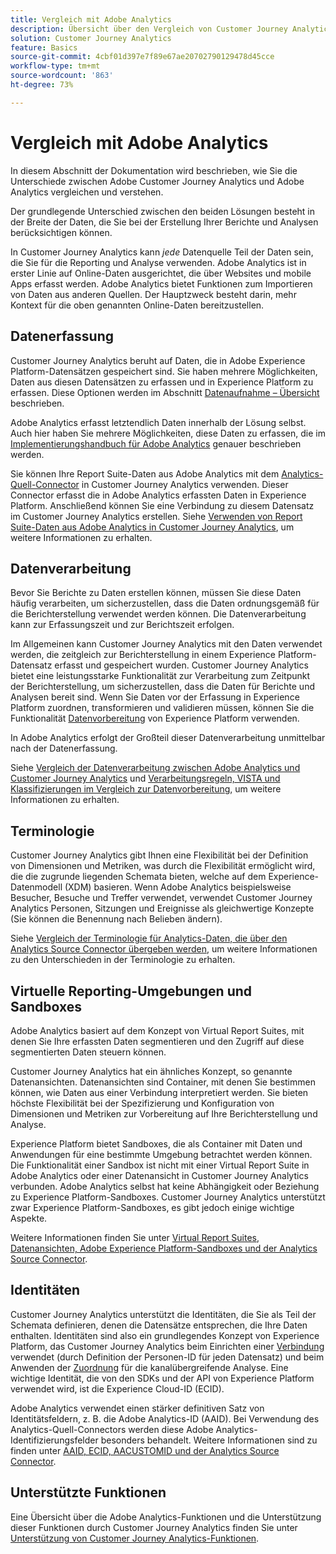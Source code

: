 ```yaml
---
title: Vergleich mit Adobe Analytics
description: Übersicht über den Vergleich von Customer Journey Analytics mit Adobe Analytics.
solution: Customer Journey Analytics
feature: Basics
source-git-commit: 4cbf01d397e7f89e67ae20702790129478d45cce
workflow-type: tm+mt
source-wordcount: '863'
ht-degree: 73%

---
```


# Vergleich mit Adobe Analytics

In diesem Abschnitt der Dokumentation wird beschrieben, wie Sie die Unterschiede zwischen Adobe Customer Journey Analytics und Adobe Analytics vergleichen und verstehen.

Der grundlegende Unterschied zwischen den beiden Lösungen besteht in der Breite der Daten, die Sie bei der Erstellung Ihrer Berichte und Analysen berücksichtigen können.

In Customer Journey Analytics kann *jede* Datenquelle Teil der Daten sein, die Sie für die Reporting und Analyse verwenden. Adobe Analytics ist in erster Linie auf Online-Daten ausgerichtet, die über Websites und mobile Apps erfasst werden. Adobe Analytics bietet Funktionen zum Importieren von Daten aus anderen Quellen. Der Hauptzweck besteht darin, mehr Kontext für die oben genannten Online-Daten bereitzustellen.

## Datenerfassung

Customer Journey Analytics beruht auf Daten, die in Adobe Experience Platform-Datensätzen gespeichert sind. Sie haben mehrere Möglichkeiten, Daten aus diesen Datensätzen zu erfassen und in Experience Platform zu erfassen. Diese Optionen werden im Abschnitt [Datenaufnahme – Übersicht](https://experienceleague.adobe.com/docs/analytics-platform/using/cja-data-ingestion/data-ingestion.html?lang=de) beschrieben.

Adobe Analytics erfasst letztendlich Daten innerhalb der Lösung selbst. Auch hier haben Sie mehrere Möglichkeiten, diese Daten zu erfassen, die im [Implementierungshandbuch für Adobe Analytics](https://experienceleague.adobe.com/docs/analytics/implementation/home.html?lang=de) genauer beschrieben werden.

Sie können Ihre Report Suite-Daten aus Adobe Analytics mit dem [Analytics-Quell-Connector](https://experienceleague.adobe.com/docs/experience-platform/sources/ui-tutorials/create/adobe-applications/analytics.html?lang=de) in Customer Journey Analytics verwenden. Dieser Connector erfasst die in Adobe Analytics erfassten Daten in Experience Platform. Anschließend können Sie eine Verbindung zu diesem Datensatz im Customer Journey Analytics erstellen. Siehe [Verwenden von Report Suite-Daten aus Adobe Analytics in Customer Journey Analytics](https://experienceleague.adobe.com/docs/analytics-platform/using/compare-aa-cja/cja-aa-comparison/aa-data-in-cja.html?lang=de), um weitere Informationen zu erhalten.


## Datenverarbeitung

Bevor Sie Berichte zu Daten erstellen können, müssen Sie diese Daten häufig verarbeiten, um sicherzustellen, dass die Daten ordnungsgemäß für die Berichterstellung verwendet werden können. Die Datenverarbeitung kann zur Erfassungszeit und zur Berichtszeit erfolgen.

Im Allgemeinen kann Customer Journey Analytics mit den Daten verwendet werden, die zeitgleich zur Berichterstellung in einem Experience Platform-Datensatz erfasst und gespeichert wurden. Customer Journey Analytics bietet eine leistungsstarke Funktionalität zur Verarbeitung zum Zeitpunkt der Berichterstellung, um sicherzustellen, dass die Daten für Berichte und Analysen bereit sind. Wenn Sie Daten vor der Erfassung in Experience Platform zuordnen, transformieren und validieren müssen, können Sie die Funktionalität [Datenvorbereitung](https://experienceleague.adobe.com/docs/experience-platform/data-prep/home.html?lang=de) von Experience Platform verwenden.

In Adobe Analytics erfolgt der Großteil dieser Datenverarbeitung unmittelbar nach der Datenerfassung.

Siehe [Vergleich der Datenverarbeitung zwischen Adobe Analytics und Customer Journey Analytics](data-processing-comparisons.md) und [Verarbeitungsregeln, VISTA und Klassifizierungen im Vergleich zur Datenvorbereitung](https://experienceleague.adobe.com/docs/analytics-platform/using/compare-aa-cja/cja-aa-comparison/pr-vista-dataprep.html?lang=de), um weitere Informationen zu erhalten.


## Terminologie

Customer Journey Analytics gibt Ihnen eine Flexibilität bei der Definition von Dimensionen und Metriken, was durch die Flexibilität ermöglicht wird, die die zugrunde liegenden Schemata bieten, welche auf dem Experience-Datenmodell (XDM) basieren. Wenn Adobe Analytics beispielsweise Besucher, Besuche und Treffer verwendet, verwendet Customer Journey Analytics Personen, Sitzungen und Ereignisse als gleichwertige Konzepte (Sie können die Benennung nach Belieben ändern).

Siehe [Vergleich der Terminologie für Analytics-Daten, die über den Analytics Source Connector übergeben werden](https://experienceleague.adobe.com/docs/analytics-platform/using/compare-aa-cja/cja-aa-comparison/terminology.html?lang=de), um weitere Informationen zu den Unterschieden in der Terminologie zu erhalten.


## Virtuelle Reporting-Umgebungen und Sandboxes

Adobe Analytics basiert auf dem Konzept von Virtual Report Suites, mit denen Sie Ihre erfassten Daten segmentieren und den Zugriff auf diese segmentierten Daten steuern können.

Customer Journey Analytics hat ein ähnliches Konzept, so genannte Datenansichten. Datenansichten sind Container, mit denen Sie bestimmen können, wie Daten aus einer Verbindung interpretiert werden. Sie bieten höchste Flexibilität bei der Spezifizierung und Konfiguration von Dimensionen und Metriken zur Vorbereitung auf Ihre Berichterstellung und Analyse.

Experience Platform bietet Sandboxes, die als Container mit Daten und Anwendungen für eine bestimmte Umgebung betrachtet werden können. Die Funktionalität einer Sandbox ist nicht mit einer Virtual Report Suite in Adobe Analytics oder einer Datenansicht in Customer Journey Analytics verbunden. Adobe Analytics selbst hat keine Abhängigkeit oder Beziehung zu Experience Platform-Sandboxes. Customer Journey Analytics unterstützt zwar Experience Platform-Sandboxes, es gibt jedoch einige wichtige Aspekte.

Weitere Informationen finden Sie unter [Virtual Report Suites, Datenansichten, Adobe Experience Platform-Sandboxes und der Analytics Source Connector](https://experienceleague.adobe.com/docs/analytics-platform/using/compare-aa-cja/cja-aa-comparison/vrs-dataview-sandbox-adc.html?lang=de).


## Identitäten

Customer Journey Analytics unterstützt die Identitäten, die Sie als Teil der Schemata definieren, denen die Datensätze entsprechen, die Ihre Daten enthalten. Identitäten sind also ein grundlegendes Konzept von Experience Platform, das Customer Journey Analytics beim Einrichten einer [Verbindung](../../connections/overview.md) verwendet (durch Definition der Personen-ID für jeden Datensatz) und beim Anwenden der [Zuordnung](../../stitching/overview.md) für die kanalübergreifende Analyse. Eine wichtige Identität, die von den SDKs und der API von Experience Platform verwendet wird, ist die Experience Cloud-ID (ECID).

Adobe Analytics verwendet einen stärker definitiven Satz von Identitätsfeldern, z. B. die Adobe Analytics-ID (AAID). Bei Verwendung des Analytics-Quell-Connectors werden diese Adobe Analytics-Identifizierungsfelder besonders behandelt. Weitere Informationen sind zu finden unter [AAID, ECID, AACUSTOMID und der Analytics Source Connector](https://experienceleague.adobe.com/docs/analytics-platform/using/compare-aa-cja/cja-aa-comparison/aaid-ecid-adc.html?lang=de).


## Unterstützte Funktionen

Eine Übersicht über die Adobe Analytics-Funktionen und die Unterstützung dieser Funktionen durch Customer Journey Analytics finden Sie unter [Unterstützung von Customer Journey Analytics-Funktionen](https://experienceleague.adobe.com/docs/analytics-platform/using/compare-aa-cja/cja-aa-comparison/cja-aa.html?lang=de).





